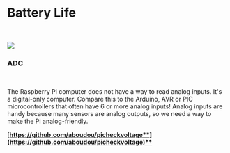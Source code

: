 # Battery Life

  
​​‌

![](https://blobscdn.gitbook.com/v0/b/gitbook-28427.appspot.com/o/assets%2F-La0d0m_n5WeIuwPKggN%2F-LdxtCp3PEfmMmehdjSJ%2F-LdyLT6i57B1-3AmUv0I%2F856-01.jpg?alt=media&token=b29ad416-0f57-4869-8cf6-3aa45b669a48)

### **ADC** <a id="adc"></a>

‌

The Raspberry Pi computer does not have a way to read analog inputs. It's a digital-only computer. Compare this to the Arduino, AVR or PIC microcontrollers that often have 6 or more analog inputs! Analog inputs are handy because many sensors are analog outputs, so we need a way to make the Pi analog-friendly.‌

**​**[**https://github.com/aboudou/picheckvoltage**](https://github.com/aboudou/picheckvoltage)**​**  


